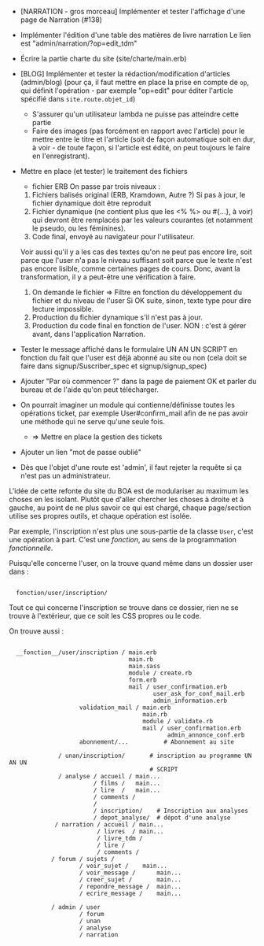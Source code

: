 * [NARRATION - gros morceau] Implémenter et tester l'affichage d'une page de Narration (#138)

* Implémenter l'édition d'une table des matières de livre narration
  Le lien est "admin/narration/<id livre>?op=edit_tdm"

* Écrire la partie charte du site (site/charte/main.erb)
* [BLOG] Implémenter et tester la rédaction/modification d'articles (admin/blog)
  (pour ça, il faut mettre en place la prise en compte de `op`, qui définit l'opération - par exemple "op=edit" pour éditer l'article spécifié dans `site.route.objet_id`)
  - S'assurer qu'un utilisateur lambda ne puisse pas atteindre cette partie
  - Faire des images (pas forcément en rapport avec l'article) pour le mettre entre le titre et l'article (soit de façon automatique soit en dur, à voir - de toute façon, si l'article est édité, on peut toujours le faire en l'enregistrant).

* Mettre en place (et tester) le traitement des fichiers
  - fichier ERB
  On passe par trois niveaux :
  1. Fichiers balisés original (ERB, Kramdown, Autre ?)
     Si pas à jour, le fichier dynamique doit être reproduit
  2. Fichier dynamique (ne contient plus que les <% %> ou #{...}, à voir) qui devront être remplacés par les valeurs courantes (et notamment le pseudo, ou les féminines).
  3. Code final, envoyé au navigateur pour l'utilisateur.

  Voir aussi qu'il y a les cas des textes qu'on ne peut pas encore lire, soit parce que l'user n'a pas le niveau suffisant soit parce que le texte n'est pas encore lisible, comme certaines pages de cours. Donc, avant la transformation, il y a peut-être une vérification à faire.
  1. On demande le fichier
  => Filtre en fonction du développement du fichier et du niveau de l'user
  Si OK suite, sinon, texte type pour dire lecture impossible.
  2. Production du fichier dynamique s'il n'est pas à jour.
  3. Production du code final en fonction de l'user.
  NON : c'est à gérer avant, dans l'application Narration.

* Tester le message affiché dans le formulaire UN AN UN SCRIPT en fonction du fait que l'user est déjà abonné au site ou non (cela doit se faire dans signup/Suscriber_spec et signup/signup_spec)

* Ajouter "Par où commencer ?" dans la page de paiement OK et parler du bureau et de l'aide qu'on peut télécharger.

* On pourrait imaginer un module qui contienne/définisse toutes les opérations ticket, par exemple User#confirm_mail afin de ne pas avoir une méthode qui ne serve qu'une seule fois.
  * => Mettre en place la gestion des tickets

* Ajouter un lien "mot de passe oublié"

* Dès que l'objet d'une route est 'admin', il faut rejeter la requête si ça n'est pas un administrateur.

L'idée de cette refonte du site du BOA est de modulariser au maximum les choses en les isolant. Plutôt que d'aller chercher les choses à droite et à gauche, au point de ne plus savoir ce qui est chargé, chaque page/section utilise ses propres outils, et chaque opération est isolée.

Par exemple, l'inscription n'est plus une sous-partie de la classe `User`, c'est une opération à part. C'est une *fonction*, au sens de la programmation *fonctionnelle*.

Puisqu'elle concerne l'user, on la trouve quand même dans un dossier user dans :

```

  fonction/user/inscription/

```

Tout ce qui concerne l'inscription se trouve dans ce dossier, rien ne se trouve à l'extérieur, que ce soit les CSS propres ou le code.

On trouve aussi :

```

  __fonction__/user/inscription / main.erb
                                  main.rb
                                  main.sass
                                  module / create.rb
                                  form.erb
                                  mail / user_confirmation.erb
                                         user_ask_for_conf_mail.erb
                                         admin_information.erb
                    validation_mail / main.erb
                                      main.rb
                                      module / validate.rb
                                      mail / user_confirmation.erb
                                             admin_annonce_conf.erb
                    abonnement/...          # Abonnement au site

              / unan/inscription/       # inscription au programme UN AN UN
                                        # SCRIPT
              / analyse / accueil / main...
                        / films /   main...
                        / lire  /   main...
                        / comments /
                        /
                        / inscription/    # Inscription aux analyses
                        / depot_analyse/  # dépot d'une analyse
             / narration / accueil / main...
                         / livres  / main...
                         / livre_tdm /
                         / lire /
                         / comments /
            / forum / sujets /
                    / voir_sujet /    main...
                    / voir_message /      main...
                    / creer_sujet /       main...
                    / repondre_message /  main...
                    / ecrire_message /    main...

            / admin / user
                    / forum
                    / unan
                    / analyse
                    / narration
```
